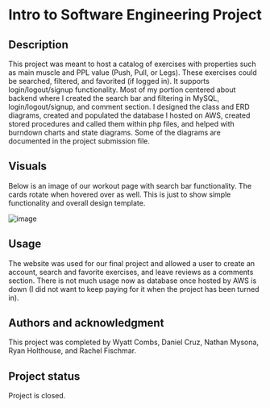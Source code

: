 # Intro to Software Engineering Project

## Description
This project was meant to host a catalog of exercises with properties such as main muscle and PPL value (Push, Pull, or Legs). These exercises could be searched, filtered, and favorited (if logged in). It supports login/logout/signup functionality. Most of my portion centered about backend where I created the search bar and filtering in MySQL, login/logout/signup, and comment section. I designed the class and ERD diagrams, created and populated the database I hosted on AWS, created stored procedures and called them within php files, and helped with burndown charts and state diagrams. Some of the diagrams are documented in the project submission file.

## Visuals
Below is an image of our workout page with search bar functionality. The cards rotate when hovered over as well. This is just to show simple functionality and overall design template.

![image](https://user-images.githubusercontent.com/93929142/177585331-f45ae582-5f36-48ac-a2ba-5a8414dd5662.png)


## Usage
The website was used for our final project and allowed a user to create an account, search and favorite exercises, and leave reviews as a comments section. There is not much usage now as database once hosted by AWS is down (I did not want to keep paying for it when the project has been turned in).

## Authors and acknowledgment
This project was completed by Wyatt Combs, Daniel Cruz, Nathan Mysona, Ryan Holthouse, and Rachel Fischmar.

## Project status
Project is closed.

